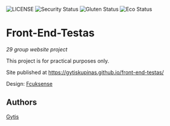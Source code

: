 ![LICENSE](https://img.shields.io/badge/license-MIT-blue.svg?style=flat-square)
![Security Status](https://img.shields.io/security-headers?label=Security&url=https%3A%2F%2Fgithub.com&style=flat-square)
![Gluten Status](https://img.shields.io/badge/Gluten-Free-green.svg)
![Eco Status](https://img.shields.io/badge/ECO-Friendly-green.svg)

# Front-End-Testas

_29 group website project_

This project is for practical purposes only. 

Site published at https://gytiskupinas.github.io/front-end-testas/

Design: [Fcuksense](https://cdn.discordapp.com/attachments/850245533838868480/850246623883034644/login_screen.png)



## Authors

[Gytis](https://github.com/GytisKupinas)
